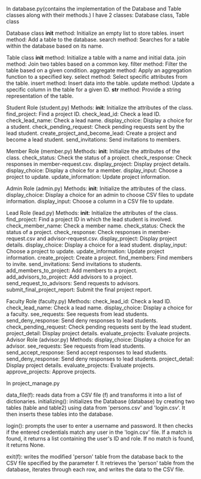 In database.py(contains the implementation of the Database and Table classes along with their methods.)
I have 2 classes: Database class, Table class

Database class
__init__ method: Initialize an empty list to store tables.
insert method: Add a table to the database.
search method: Searches for a table within the database based on its name.

Table class
__init__ method: Initialize a table with a name and initial data.
join method: Join two tables based on a common key.
filter method: Filter the table based on a given condition.
aggregate method: Apply an aggregation function to a specified key.
select method: Select specific attributes from the table.
insert method: Insert data into the table.
update method: Update a specific column in the table for a given ID.
__str__ method: Provide a string representation of the table.

Student Role (student.py)
Methods:
__init__: Initialize the attributes of the class.
find_project: Find a project ID.
check_lead_id: Check a lead ID.
check_lead_name: Check a lead name.
display_choice: Display a choice for a student.
check_pending_request: Check pending requests sent by the lead student.
create_project_and_become_lead: Create a project and become a lead student.
send_invitations: Send invitations to members.

Member Role (member.py)
Methods:
__init__: Initialize the attributes of the class.
check_status: Check the status of a project.
check_response: Check responses in member-request.csv.
display_project: Display project details.
display_choice: Display a choice for a member.
display_input: Choose a project to update.
update_information: Update project information.

Admin Role (admin.py)
Methods:
__init__: Initialize the attributes of the class.
display_choice: Display a choice for an admin to choose CSV files to update information.
display_input: Choose a column in a CSV file to update.

Lead Role (lead.py)
Methods:
__init__: Initialize the attributes of the class.
find_project: Find a project ID in which the lead student is involved.
check_member_name: Check a member name.
check_status: Check the status of a project.
check_response: Check responses in member-request.csv and advisor-request.csv.
display_project: Display project details.
display_choice: Display a choice for a lead student.
display_input: Choose a project to update.
update_information: Update project information.
create_project: Create a project.
find_members: Find members to invite.
send_invitations: Send invitations to students.
add_members_to_project: Add members to a project.
add_advisors_to_project: Add advisors to a project.
send_request_to_advisors: Send requests to advisors.
submit_final_project_report: Submit the final project report.

Faculty Role (faculty.py)
Methods:
check_lead_id: Check a lead ID.
check_lead_name: Check a lead name.
display_choice: Display a choice for a faculty.
see_requests: See requests from lead students.
send_deny_response: Send deny responses to lead students.
check_pending_request: Check pending requests sent by the lead student.
project_detail: Display project details.
evaluate_projects: Evaluate projects.
Advisor Role (advisor.py)
Methods:
display_choice: Display a choice for an advisor.
see_requests: See requests from lead students.
send_accept_response: Send accept responses to lead students.
send_deny_response: Send deny responses to lead students.
project_detail: Display project details.
evaluate_projects: Evaluate projects.
approve_projects: Approve projects.


In project_manage.py

data_file(f):  reads data from a CSV file (f) and transforms it into a list of dictionaries. 
initializing(): initializes the Database (database) by creating two tables (table and table2) 
using data from 'persons.csv' and 'login.csv'. It then inserts these tables into the database.

login(): prompts the user to enter a username and password. It then checks if the entered credentials match any user 
in the 'login.csv' file. If a match is found, it returns a list containing the user's ID and role. If no match is found, 
it returns None.

exit(f): writes the modified 'person' table from the database back to the CSV file specified by the parameter f. 
It retrieves the 'person' table from the database, iterates through each row, and writes the data to the CSV file.

